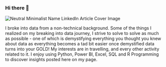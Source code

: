 ### Hi there 👋
![Neutral Minimalist Name LinkedIn Article Cover Image](https://github.com/alairdata/alairdata/assets/109746137/9f0d926f-a3f5-46a9-b960-930f1bd25e25)

I broke into data from a non-technical background. Some of the things I realized on my breaking into data journey, I strive to solve to solve as much as possible - one of which is demystifying everything you thought you knew about data as everything becomes a tad bit easier once demystified data turns into your GOLD! My interests are in travelling, and every other activity related to it. I enjoy using Python, Power BI, Excel, SQL and R Programming to discover insights posted here on my page.
<!--
**alairdata/alairdata** is a ✨ _special_ ✨ repository because its `README.md` (this file) appears on your GitHub profile.

Here are some ideas to get you started:

- 🔭 I’m currently working on ...
- 🌱 I’m currently learning ...
- 👯 I’m looking to collaborate on ...![Uploading Neutral Minimalist Name LinkedIn Article Cover Image.png…]()

- 🤔 I’m looking for help with ...
- 💬 Ask me about ...
- 📫 How to reach me: ...
- 😄 Pronouns: ...
- ⚡ Fun fact: ...
-->
